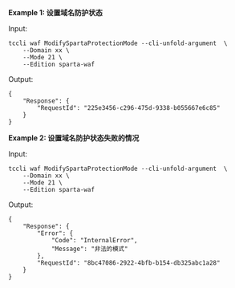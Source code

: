 **Example 1: 设置域名防护状态**



Input: 

```
tccli waf ModifySpartaProtectionMode --cli-unfold-argument  \
    --Domain xx \
    --Mode 21 \
    --Edition sparta-waf
```

Output: 
```
{
    "Response": {
        "RequestId": "225e3456-c296-475d-9338-b055667e6c85"
    }
}
```

**Example 2: 设置域名防护状态失败的情况**



Input: 

```
tccli waf ModifySpartaProtectionMode --cli-unfold-argument  \
    --Domain xx \
    --Mode 21 \
    --Edition sparta-waf
```

Output: 
```
{
    "Response": {
        "Error": {
            "Code": "InternalError",
            "Message": "非法的模式"
        },
        "RequestId": "8bc47086-2922-4bfb-b154-db325abc1a28"
    }
}
```

